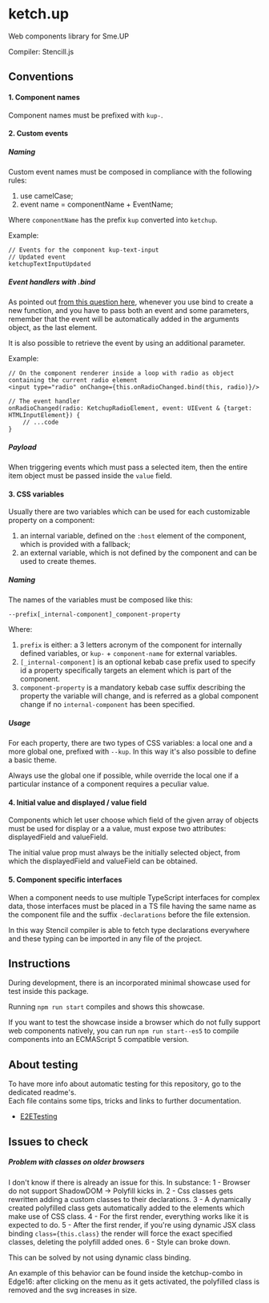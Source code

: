 # ketch.up
Web components library for Sme.UP
 
Compiler: Stencill.js  

## Conventions

#### 1. Component names
Component names must be prefixed with `kup-`.

#### 2. Custom events

##### Naming
Custom event names must be composed in compliance with the following rules:
1. use camelCase;
2. event name = componentName + EventName;

Where `componentName` has the prefix `kup` converted into `ketchup`.

Example:
```
// Events for the component kup-text-input
// Updated event
ketchupTextInputUpdated
```

##### Event handlers with .bind

As pointed out
[from this question here](https://stackoverflow.com/questions/37450221/binding-and-event-handler-passing-the-event-object),
whenever you use bind to create a new function, and you have to pass both an event and some parameters,
remember that the event will be automatically added in the arguments object, as the last element.

It is also possible to retrieve the event by using an additional parameter.

Example:
```
// On the component renderer inside a loop with radio as object containing the current radio element
<input type="radio" onChange={this.onRadioChanged.bind(this, radio)}/>

// The event handler
onRadioChanged(radio: KetchupRadioElement, event: UIEvent & {target: HTMLInputElement}) {
    // ...code
}
```

##### Payload

When triggering events which must pass a selected item, then the entire item object must be passed inside the
`value` field.

#### 3. CSS variables

Usually there are two variables which can be used for each customizable property on a component:
1. an internal variable, defined on the `:host` element of the component, which is provided with a fallback;
2. an external variable, which is not defined by the component and can be used to create themes.

##### Naming

The names of the variables must be composed like this:
```
--prefix[_internal-component]_component-property
```

Where:
1. `prefix` is either: a 3 letters acronym of the component for internally defined variables, or `kup-` + `component-name`
for external variables.
2. `[_internal-component]` is an optional kebab case prefix used to specify id a property specifically targets an
element which is part of the component.
3.  `component-property` is a mandatory kebab case suffix describing the property the variable will change,
and is referred as a global component change if no `internal-component` has been specified.

##### Usage

For each property, there are two types of CSS variables: a local one and a more global one, prefixed with `--kup`.
In this way it's also possible to define a basic theme.

Always use the global one if possible, while override the local one if a particular instance of a component requires
a peculiar value.

#### 4. Initial value and displayed / value  field

Components which let user choose which field of the given array of objects must be used for display or a a value,
must expose two attributes: displayedField and valueField.

The initial value prop must always be the initially selected object, from which the displayedField and valueField
can be obtained.

#### 5. Component specific interfaces

When a component needs to use multiple TypeScript interfaces for complex data,
those interfaces must be placed in a TS file having the same name as the component file
and the suffix `-declarations` before the file extension.

In this way Stencil compiler is able to fetch type declarations everywhere and these typing can be
imported in any file of the project.


## Instructions

During development, there is an incorporated minimal showcase used for test inside this package.

Running `npm run start` compiles and shows this showcase.

If you want to test the showcase inside a browser which do not fully support web components natively,
you can run `npm run start--es5` to compile components into an ECMAScript 5 compatible version.


## About testing

To have more info about automatic testing for this repository, go to the dedicated readme's.\
Each file contains some tips, tricks and links to further documentation.

* [E2ETesting](/test/e2e/testing_e2e.md)


## Issues to check

##### Problem with classes on older browsers

I don't know if there is already an issue for this.
In substance:
1 - Browser do not support ShadowDOM -> Polyfill kicks in.
2 - Css classes gets rewritten adding a custom classes to their declarations.
3 - A dynamically created polyfilled class gets automatically added to the elements which make use of CSS class.
4 - For the first render, everything works like it is expected to do.
5 - After the first render, if you're using dynamic JSX class binding `class={this.class}` the render will force the
exact specified classes, deleting the polyfill added ones.
6 - Style can broke down.

This can be solved by not using dynamic class binding.

An example of this behavior can be found inside the ketchup-combo in Edge16:
after clicking on the menu as it gets activated, the polyfilled class is removed and the svg increases in size.   